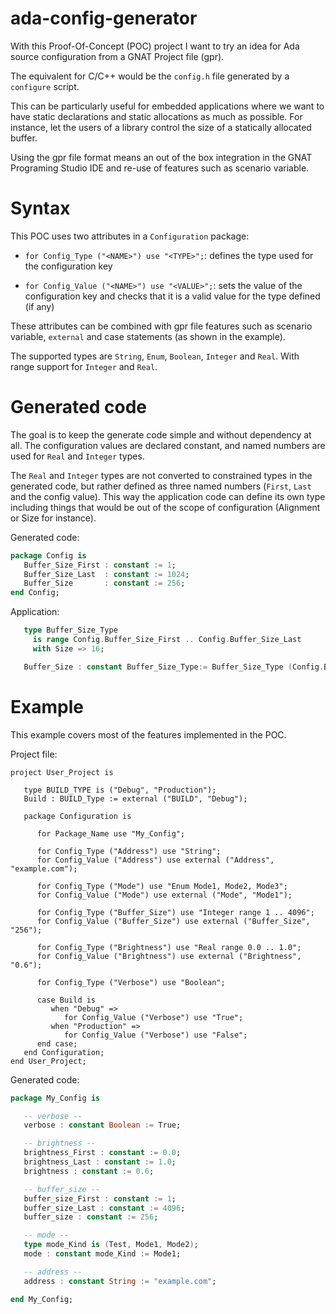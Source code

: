 # ada-config-generator

With this Proof-Of-Concept (POC) project I want to try an idea for Ada source
configuration from a GNAT Project file (gpr).

The equivalent for C/C++ would be the `config.h` file generated by a
`configure` script.

This can be particularly useful for embedded applications where we want to have
static declarations and static allocations as much as possible. For instance,
let the users of a library control the size of a statically allocated buffer.

Using the gpr file format means an out of the box integration in the GNAT
Programing Studio IDE and re-use of features such as scenario variable.

# Syntax

This POC uses two attributes in a `Configuration` package:

 - `for Config_Type ("<NAME>") use "<TYPE>";`: defines the type used for the
   configuration key <NAME>

 - `for Config_Value ("<NAME>") use "<VALUE>";`: sets the value of the
   configuration key <NAME> and checks that it is a valid value for the type
   defined (if any)

These attributes can be combined with gpr file features such as scenario
variable, `external` and case statements (as shown in the example).

The supported types are `String`, `Enum`, `Boolean`, `Integer` and `Real`. 
With range support for `Integer` and `Real`.

# Generated code

The goal is to keep the generate code simple and without dependency at all. The
configuration values are declared constant, and named numbers are used for
`Real` and `Integer` types.

The `Real` and `Integer` types are not converted to constrained types in the
generated code, but rather defined as three named numbers (`First`, `Last` and
the config value). This way the application code can define its own type
including things that would be out of the scope of configuration (Alignment or
Size for instance).

Generated code:
```ada
package Config is
   Buffer_Size_First : constant := 1;
   Buffer_Size_Last  : constant := 1024;
   Buffer_Size       : constant := 256;
end Config;
```

Application:
```ada
   type Buffer_Size_Type
     is range Config.Buffer_Size_First .. Config.Buffer_Size_Last
     with Size => 16;

   Buffer_Size : constant Buffer_Size_Type:= Buffer_Size_Type (Config.Buffer_Size);
```
# Example

This example covers most of the features implemented in the POC.

Project file:
```
project User_Project is

   type BUILD_TYPE is ("Debug", "Production");
   Build : BUILD_Type := external ("BUILD", "Debug");

   package Configuration is

      for Package_Name use "My_Config";

      for Config_Type ("Address") use "String";
      for Config_Value ("Address") use external ("Address", "example.com");

      for Config_Type ("Mode") use "Enum Mode1, Mode2, Mode3";
      for Config_Value ("Mode") use external ("Mode", "Mode1");

      for Config_Type ("Buffer_Size") use "Integer range 1 .. 4096";
      for Config_Value ("Buffer_Size") use external ("Buffer_Size", "256");

      for Config_Type ("Brightness") use "Real range 0.0 .. 1.0";
      for Config_Value ("Brightness") use external ("Brightness", "0.6");

      for Config_Type ("Verbose") use "Boolean";

      case Build is
         when "Debug" =>
            for Config_Value ("Verbose") use "True";
         when "Production" =>
            for Config_Value ("Verbose") use "False";
      end case;
   end Configuration;
end User_Project;
```

Generated code:
```ada
package My_Config is

   -- verbose --
   verbose : constant Boolean := True;

   -- brightness --
   brightness_First : constant := 0.0;
   brightness_Last : constant := 1.0;
   brightness : constant := 0.6;

   -- buffer_size --
   buffer_size_First : constant := 1;
   buffer_size_Last : constant := 4096;
   buffer_size : constant := 256;

   -- mode --
   type mode_Kind is (Test, Mode1, Mode2);
   mode : constant mode_Kind := Mode1;

   -- address --
   address : constant String := "example.com";

end My_Config;
```
